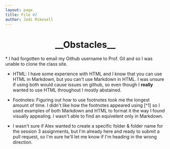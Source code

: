 ```yaml
--- 
layout: page
title: File #2  
author: Jodi Mikesell  
---
```


<center> <h1>__Obstacles__ </h1> </center>
* I had forgotten to email my Github username to Prof. Gil and so I was unable to clone the class site. 

* HTML: I have some experience with HTML and I know that you can use HTML in Markdown, but you can't use Markdown in HTML. I was unsure if using both would cause issues on github, so even though I **really** wanted to use HTML throughout I mostly abstained.

* Footnotes: Figuring out how to use footnotes took me the longest amount of time. I didn't like how the footnotes appeared using [^1] so I used examples of both Markdown and HTML to format it the way I found visually appealing. I wasn't able to find an equivelent only in Markdown.

* I wasn't sure if Alex wanted to create a specific folder & folder name for the session 3 assignments, but I'm already here and ready to submit a pull request, so I'm sure he'll let me know if I'm heading in the wrong direction.